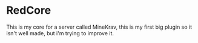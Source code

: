 # RedCore
This is my core for a server called MineKrav, this is my first big plugin so it isn't well made, but i'm trying to improve it.
